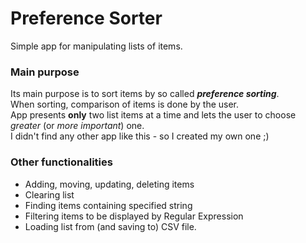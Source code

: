 # Preference Sorter

Simple app for manipulating lists of items.

### Main purpose

Its main purpose is to sort items by so called _**preference sorting**_.  
When sorting, comparison of items is done by the user.  
App presents **only** two list items at a time and lets the user to choose _greater_ (or _more important_) one.  
I didn't find any other app like this - so I created my own one ;)

### Other functionalities

- Adding, moving, updating, deleting items
- Clearing list
- Finding items containing specified string
- Filtering items to be displayed by Regular Expression
- Loading list from (and saving to) CSV file.
